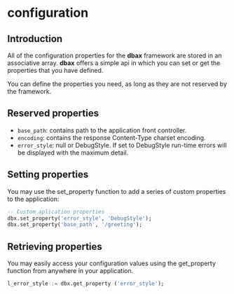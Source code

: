 # configuration

## Introduction

All of the configuration properties for the **dbax** framework are stored in an associative array. **dbax** offers a simple api in which you can set or get the properties that you have defined.

You can define the properties you need, as long as they are not reserved by the framework.

## Reserved properties

- `base_path`: contains path to the application front controller.
- `encoding`: contains the response Content-Type charset encoding.
- `error_style`: null or DebugStyle. If set to DebugStyle run-time errors will be displayed with the maximum detail.

## Setting properties

You may use the set_property function to add a series of custom properties to the application:

```sql
-- Custom aplication properties  
dbx.set_property('error_style', 'DebugStyle');
dbx.set_property('base_path', '/greeting');
```


## Retrieving properties

You may easily access your configuration values using the get_property function from anywhere in your application. 

```sql
l_error_style := dbx.get_property ('error_style');
```
